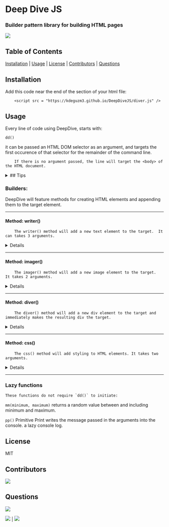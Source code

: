 # Deep Dive JS

### Builder pattern library for building HTML pages
![](sample.png|width=400)

## Table of Contents

[Installation](#Installation) | [Usage](#Usage) | [License](#License) | [Contributors](#Contributors) | [Questions](#Questions)

## Installation

Add this code near the end of the <body> section of your html file:

        <script src = "https://kdeguzm3.github.io/DeepDiveJS/diver.js" />

## Usage

Every line of code using DeepDive, starts with:

```dd()```

it can be passed an HTML DOM selector as an argument, and targets the first occurence of that selector for the remainder of the command line.

        If there is no argument passed, the line will target the <body> of the HTML document.

<details>

<summary>## Tips</summary>

        after the dd() call, DeepDiveJS's methods can be chained in the same line:

``` dd().writer().imager().diver(); ```

        but this can look messy, specially with multiple arguments.

        Recommendation is to place the next method in a new line:

```
dd()
    .writer("This is a message", "h1", "#id .class .anotherClass)
    .diver("#id")
    .imager("imageSourceURL", "#id");
```
</details>

### Builders:

DeepDive will feature methods for creating HTML elements and appending them to the target element.

- - - - 

#### Method: writer()

        The writer() method will add a new text element to the target.  It can takes 3 arguments.

<details>

* Text Content: The first argument passed into writer() will be the text content of the resulting new element

* Element Type: The second argument dictates the type of text element to be created (h1 h2 h3 p etc). If no second argument is passed, a "p" element is created.

* DOM selectors: The third argument will be a list of selectors to be assigned to the new element, separated by whitespace.

example:

```dd().writer("Text string goes here", "h1", "#id, .class1 .class2 .class3");```
</details>

- - - - 

#### Method: imager()

        The imager() method will add a new image element to the target.  It takes 2 arguments.
<details>

* Image source: The url or relative path of the image file.

* DOM selectors: The second argument will be a list of selectors to be assigned to the new element, separated by whitespace.

example:

```dd().imager("http://image source", "#id .class .anotherClass");```
</details>

- - - -

#### Method: diver()

        The diver() method will add a new div element to the target and immediately makes the resulting div the target.
<details>

* DOM selectors: This argument will be a list of selectors to be assigned to the new element, separated by whitespace.

example:

```dd().diver("#id .class .newClass);```
</details>

- - - - 

#### Method: css()

        The css() method will add styling to HTML elements. It takes two arguments.
<details>

* CSS styling: This string should contain the same key value pairs as they are written in CSS syntax

* CSS Selector: You can type selectors as they would appear in CSS syntax.  If no syntax is declared, it will target the most recent element ID declared in the chain.  If no element ID was declared in the current chain, the target is the `<body>` element

example:

```dd().css("color: red; position: relative;", ".class, #id, div id");```
</details>

- - - -

### Lazy functions

    These functions do not require `dd()` to initiate:

 `mm(minimum, maximum)` returns a random value between and including minimum and maximum.

 `pp()` Primitive Print writes the message passed in the arguments into the console.  a lazy console log.


## License

MIT

 ## Contributors

[![](https://img.shields.io/badge/github-kdeguzm3-brightgreen?style=plastic)](https://www.github.com/kdeguzm3)


## Questions

![](https://avatars3.githubusercontent.com/u/58832810?v=4&s=200)

[![](https://img.shields.io/badge/gitHub-kdeguzm3-blue?style=plastic)](https://www.github.com/kdeguzm3) | 
[![](https://img.shields.io/badge/email-kaydeekhing@gmail.com-purple?style=plastic)](mailto:kaydeekhing@gmail.com)
